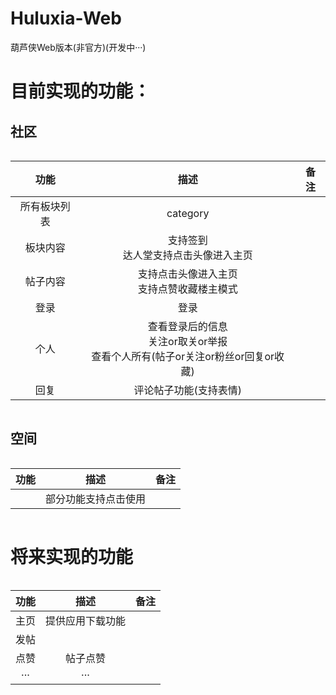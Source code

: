 # Huluxia-Web
葫芦侠Web版本(非官方)(开发中···)

# 目前实现的功能：
## 社区

<div style="width: 100%; overflow-x:auto;">

|功能|描述|备注|
|:---:|:---:|:---:|
|所有板块列表|category||
|板块内容|支持签到<br>达人堂支持点击头像进入主页||
|帖子内容|支持点击头像进入主页<br>支持点赞收藏楼主模式||
|登录|登录||
|个人|查看登录后的信息<br>关注or取关or举报<br>查看个人所有(帖子or关注or粉丝or回复or收藏)||
|回复|评论帖子功能(支持表情)||

</div>

## 空间

<div style="width: 100%; overflow-x:auto;">

|功能|描述|备注|
|:---:|:---:|:---:|
||部分功能支持点击使用||

</div>

# 将来实现的功能

<div style="width: 100%; overflow-x:auto;">

|功能|描述|备注|
|:---:|:---:|:---:|
|主页|提供应用下载功能||
|发帖|||
|点赞|帖子点赞||
|···|···||

</div>

